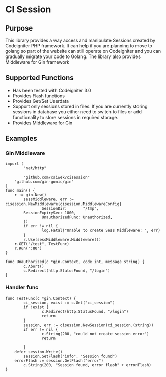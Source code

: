 # CI Session

## Purpose

This library provides a way access and manipulate Sessions created by Codeigniter PHP framework.
It can help if you are planning to move to golang so part of the website can still operate on Codeigniter and you can gradually migrate your code to Golang.
The library also provides Middleware for Gin framework

## Supported Functions

- Has been tested with Codeigniter 3.0
- Provides Flash functions
- Provides Get/Set Userdata
- Support only sessions stored in files. If you are currently storing sessions in database you either need to switch to files or add functionality to store sessions in required storage.
- Provides Middleware for Gin

## Examples

### Gin Middleware

```
import (
        "net/http"

        "github.com/csiwek/cisession"
	"github.com/gin-gonic/gin"
)
func main() {
	r := gin.New()
        sessMiddleware, err := cisession.NewMiddleware(cisession.MiddlewareConfig{
                SessionDir:       "/tmp",
		SessionExpirySec: 1800,
                UnauthorizedFunc: Unauthorized,
        })
        if err != nil {
                log.Fatal("Unable to create Sess Middleware: ", err)
        }
        r.Use(sessMiddleware.Middleware())
	r.GET("/test", TestFunc)
	r.Run(":80")
}

func Unauthorized(c *gin.Context, code int, message string) {
        c.Abort()
        c.Redirect(http.StatusFound, "/login")
}

```


### Handler func

```
func TestFunc(c *gin.Context) {
        ci_session, exist := c.Get("ci_session")
        if !exist {
                c.Redirect(http.StatusFound, "/login") 
                return
        }
        session, err := cisession.NewSession(ci_session.(string))
        if err != nil {
                c.String(200, "could not create session error")
                return

        }
	defer session.Write()	
        session.SetFlash("info", "Session found")
	errorFlash := session.GetFlash("error")
        c.String(200, "Session found, error flash" + errorFlash)
}

```
